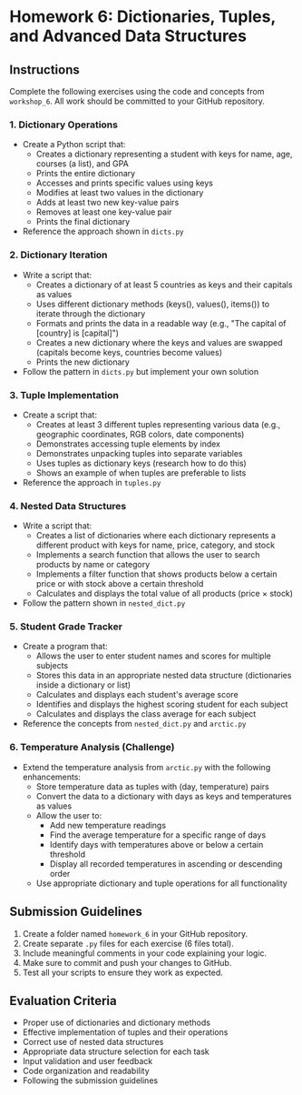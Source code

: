 # Homework 6: Dictionaries, Tuples, and Advanced Data Structures

## Instructions

Complete the following exercises using the code and concepts from `workshop_6`. All work should be committed to your GitHub repository.

### 1. Dictionary Operations
- Create a Python script that:
  - Creates a dictionary representing a student with keys for name, age, courses (a list), and GPA
  - Prints the entire dictionary
  - Accesses and prints specific values using keys
  - Modifies at least two values in the dictionary
  - Adds at least two new key-value pairs
  - Removes at least one key-value pair
  - Prints the final dictionary
- Reference the approach shown in `dicts.py`

### 2. Dictionary Iteration
- Write a script that:
  - Creates a dictionary of at least 5 countries as keys and their capitals as values
  - Uses different dictionary methods (keys(), values(), items()) to iterate through the dictionary
  - Formats and prints the data in a readable way (e.g., "The capital of [country] is [capital]")
  - Creates a new dictionary where the keys and values are swapped (capitals become keys, countries become values)
  - Prints the new dictionary
- Follow the pattern in `dicts.py` but implement your own solution

### 3. Tuple Implementation
- Create a script that:
  - Creates at least 3 different tuples representing various data (e.g., geographic coordinates, RGB colors, date components)
  - Demonstrates accessing tuple elements by index
  - Demonstrates unpacking tuples into separate variables
  - Uses tuples as dictionary keys (research how to do this)
  - Shows an example of when tuples are preferable to lists
- Reference the approach in `tuples.py`

### 4. Nested Data Structures
- Write a script that:
  - Creates a list of dictionaries where each dictionary represents a different product with keys for name, price, category, and stock
  - Implements a search function that allows the user to search products by name or category
  - Implements a filter function that shows products below a certain price or with stock above a certain threshold
  - Calculates and displays the total value of all products (price × stock)
- Follow the pattern shown in `nested_dict.py`

### 5. Student Grade Tracker
- Create a program that:
  - Allows the user to enter student names and scores for multiple subjects
  - Stores this data in an appropriate nested data structure (dictionaries inside a dictionary or list)
  - Calculates and displays each student's average score
  - Identifies and displays the highest scoring student for each subject
  - Calculates and displays the class average for each subject
- Reference the concepts from `nested_dict.py` and `arctic.py`

### 6. Temperature Analysis (Challenge)
- Extend the temperature analysis from `arctic.py` with the following enhancements:
  - Store temperature data as tuples with (day, temperature) pairs
  - Convert the data to a dictionary with days as keys and temperatures as values
  - Allow the user to:
    - Add new temperature readings
    - Find the average temperature for a specific range of days
    - Identify days with temperatures above or below a certain threshold
    - Display all recorded temperatures in ascending or descending order
  - Use appropriate dictionary and tuple operations for all functionality

## Submission Guidelines
1. Create a folder named `homework_6` in your GitHub repository.
2. Create separate `.py` files for each exercise (6 files total).
3. Include meaningful comments in your code explaining your logic.
4. Make sure to commit and push your changes to GitHub.
5. Test all your scripts to ensure they work as expected.

## Evaluation Criteria
- Proper use of dictionaries and dictionary methods
- Effective implementation of tuples and their operations
- Correct use of nested data structures
- Appropriate data structure selection for each task
- Input validation and user feedback
- Code organization and readability
- Following the submission guidelines